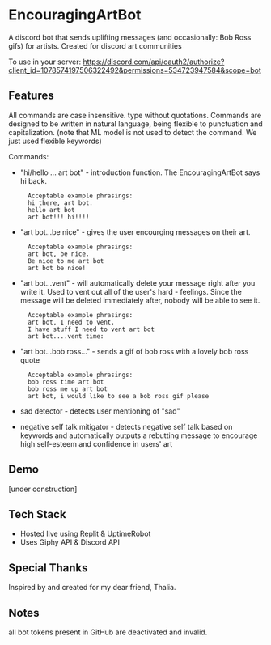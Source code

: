 # EncouragingArtBot
A discord bot that sends uplifting messages (and occasionally: Bob Ross gifs) for artists. Created for discord art communities 

To use in your server: https://discord.com/api/oauth2/authorize?client_id=1078574197506322492&permissions=534723947584&scope=bot

## Features
All commands are case insensitive. type without quotations. Commands are designed to be written in natural language, being flexible to punctuation and capitalization. (note that ML model is not used to detect the command. We just used flexible keywords)

Commands:
- "hi/hello ... art bot" - introduction function. The EncouragingArtBot says hi back.

        Acceptable example phrasings:
        hi there, art bot.
        hello art bot
        art bot!!! hi!!!!

- "art bot...be nice" - gives the user encourging messages on their art. 

        Acceptable example phrasings:
        art bot, be nice.
        Be nice to me art bot
        art bot be nice!

- "art bot...vent" -  will automatically delete your message right after you write it. Used to vent out all of the user's hard - feelings. Since the message will be deleted immediately after, nobody will be able to see it. 

        Acceptable example phrasings:
        art bot, I need to vent.
        I have stuff I need to vent art bot
        art bot....vent time:

- "art bot...bob ross..." - sends a gif of bob ross with a lovely bob ross quote

        Acceptable example phrasings:
        bob ross time art bot
        bob ross me up art bot
        art bot, i would like to see a bob ross gif please

- sad detector - detects user mentioning of "sad"
- negative self talk mitigator - detects negative self talk based on keywords and automatically outputs a rebutting message to encourage high self-esteem and confidence in users' art

## Demo
[under construction]

## Tech Stack
- Hosted live using Replit & UptimeRobot
- Uses Giphy API & Discord API

## Special Thanks
Inspired by and created for my dear friend, Thalia. 

## Notes
all bot tokens present in GitHub are deactivated and invalid. 